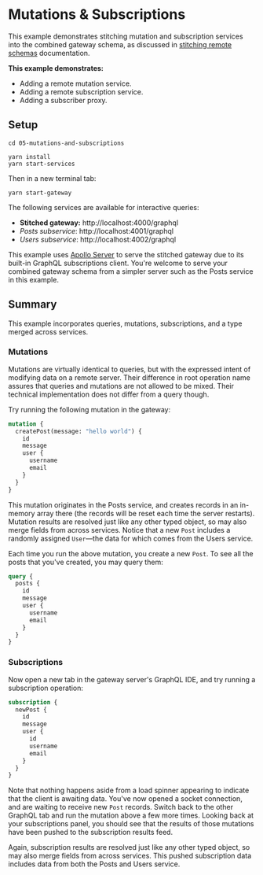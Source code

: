 # Mutations & Subscriptions

This example demonstrates stitching mutation and subscription services into the combined gateway schema, as discussed in [stitching remote schemas](https://www.graphql-tools.com/docs/stitch-combining-schemas#stitching-remote-schemas) documentation.

**This example demonstrates:**

- Adding a remote mutation service.
- Adding a remote subscription service.
- Adding a subscriber proxy.

## Setup

```shell
cd 05-mutations-and-subscriptions

yarn install
yarn start-services
```

Then in a new terminal tab:

```shell
yarn start-gateway
```

The following services are available for interactive queries:

- **Stitched gateway:** http://localhost:4000/graphql
- _Posts subservice_: http://localhost:4001/graphql
- _Users subservice_: http://localhost:4002/graphql

This example uses [Apollo Server](https://github.com/apollographql/apollo-server) to serve the stitched gateway due to its built-in GraphQL subscriptions client. You're welcome to serve your combined gateway schema from a simpler server such as the Posts service in this example.

## Summary

This example incorporates queries, mutations, subscriptions, and a type merged across services.

### Mutations

Mutations are virtually identical to queries, but with the expressed intent of modifying data on a remote server. Their difference in root operation name assures that queries and mutations are not allowed to be mixed. Their technical implementation does not differ from a query though.

Try running the following mutation in the gateway:

```graphql
mutation {
  createPost(message: "hello world") {
    id
    message
    user {
      username
      email
    }
  }
}
```

This mutation originates in the Posts service, and creates records in an in-memory array there (the records will be reset each time the server restarts). Mutation results are resolved just like any other typed object, so may also merge fields from across services. Notice that a new `Post` includes a randomly assigned `User`&mdash;the data for which comes from the Users service.

Each time you run the above mutation, you create a new `Post`. To see all the posts that you've created, you may query them:

```graphql
query {
  posts {
    id
    message
    user {
      username
      email
    }
  }
}
```

### Subscriptions

Now open a new tab in the gateway server's GraphQL IDE, and try running a subscription operation:

```graphql
subscription {
  newPost {
    id
    message
    user {
      id
      username
      email
    }
  }
}
```

Note that nothing happens aside from a load spinner appearing to indicate that the client is awaiting data. You've now opened a socket connection, and are waiting to receive new `Post` records. Switch back to the other GraphQL tab and run the mutation above a few more times. Looking back at your subscriptions panel, you should see that the results of those mutations have been pushed to the subscription results feed.

Again, subscription results are resolved just like any other typed object, so may also merge fields from across services. This pushed subscription data includes data from both the Posts and Users service.
